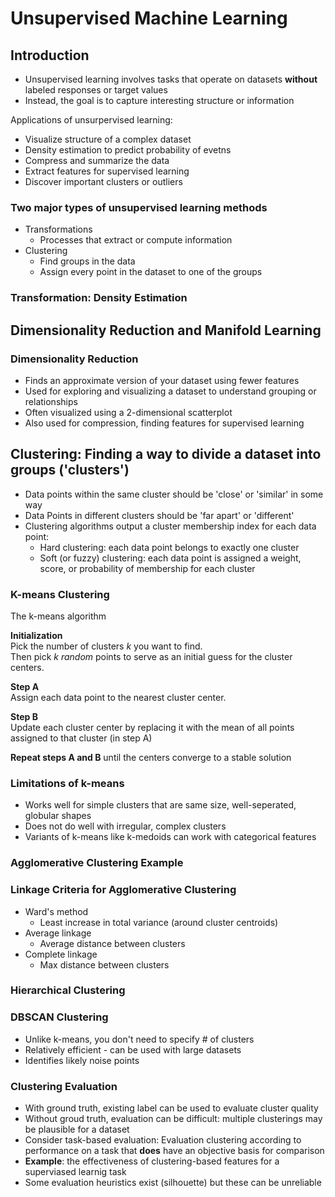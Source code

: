 # Unsupervised Machine Learning
## Introduction
- Unsupervised learning involves tasks that operate on datasets __without__ labeled responses or target values
- Instead, the goal is to capture interesting structure or information
  
Applications of unsurpervised learning:
- Visualize structure of a complex dataset
- Density estimation to predict probability of evetns
- Compress and summarize the data
- Extract features for supervised learning
- Discover important clusters or outliers
  
### Two major types of unsupervised learning methods
- Transformations
  - Processes that extract or compute information
- Clustering
  - Find groups in the data
  - Assign every point in the dataset to one of the groups
  
### Transformation: Density Estimation

## Dimensionality Reduction and Manifold Learning
### Dimensionality Reduction
- Finds an approximate version of your dataset using fewer features
- Used for exploring and visualizing a dataset to understand grouping or relationships
- Often visualized using a 2-dimensional scatterplot
- Also used for compression, finding features for supervised learning

## Clustering: Finding a way to divide a dataset into groups ('clusters')
- Data points within the same cluster should be 'close' or 'similar' in some way
- Data Points in different clusters should be 'far apart' or 'different'
- Clustering algorithms output a cluster membership index for each data point:
  - Hard clustering: each data point belongs to exactly one cluster
  - Soft (or fuzzy) clustering: each data point is assigned a weight, score, or probability of membership for each cluster

### K-means Clustering
The k-means algorithm

 __**Initialization**__<br>
 Pick the number of clusters *k* you want to find. <br>
Then pick *k random* points to serve as an initial guess for the cluster centers.

__**Step A**__<br>
Assign each data point to the nearest cluster center.

__**Step B**__<br>
Update each cluster center by replacing it with the mean of all points assigned to that cluster (in step A)

__**Repeat steps A and B**__ until the centers converge to a stable solution

### Limitations of k-means
- Works well for simple clusters that are same size, well-seperated, globular shapes
- Does not do well with irregular, complex clusters
- Variants of k-means like k-medoids can work with categorical features

### Agglomerative Clustering Example

### Linkage Criteria for Agglomerative Clustering
- Ward's method
  - Least increase in total variance (around cluster centroids)
- Average linkage
  - Average distance between clusters
- Complete linkage
  - Max distance between clusters

### Hierarchical Clustering
### DBSCAN Clustering
- Unlike k-means, you don't need to specify # of clusters
- Relatively efficient - can be used with large datasets 
- Identifies likely noise points

### Clustering Evaluation
- With ground truth, existing label can be used to evaluate cluster quality
- Without groud truth, evaluation can be difficult: multiple clusterings may be plausible for a dataset
- Consider task-based evaluation: Evaluation clustering according to performance on a task that __does__ have an objective basis for comparison
- __Example__: the effectiveness of clustering-based features for a superviased learnig task
- Some evaluation heuristics exist (silhouette) but these can be unreliable

